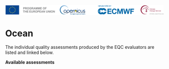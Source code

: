 ![logo](../../LogoLine_horizon_C3S.png)

# Ocean

The individual quality assessments produced by the EQC evaluators are listed and linked below.

**Available assessments**

```{tableofcontents}
```
